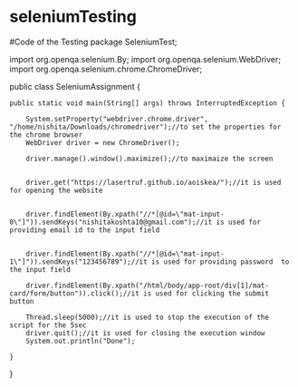 # seleniumTesting
#Code of the Testing
package SeleniumTest;


import org.openqa.selenium.By;
import org.openqa.selenium.WebDriver;
import org.openqa.selenium.chrome.ChromeDriver;

public class SeleniumAssignment {

	public static void main(String[] args) throws InterruptedException {

		System.setProperty("webdriver.chrome.driver", "/home/nishita/Downloads/chromedriver");//to set the properties for the chrome browser 
		WebDriver driver = new ChromeDriver();

		driver.manage().window().maximize();//to maximaize the screen

		
		driver.get("https://lasertruf.github.io/aoiskea/");//it is used for opening the website

		
		driver.findElement(By.xpath("//*[@id=\"mat-input-0\"]")).sendKeys("nishitakoshta10@gmail.com");//it is used for providing email id to the input field 


		driver.findElement(By.xpath("//*[@id=\"mat-input-1\"]")).sendKeys("123456789");//it is used for providing password  to the input field 

		driver.findElement(By.xpath("/html/body/app-root/div[1]/mat-card/form/button")).click();//it is used for clicking the submit button

		Thread.sleep(5000);//it is used to stop the execution of the script for the 5sec 
		driver.quit();//it is used for closing the execution window
		System.out.println("Done");

	}

}

